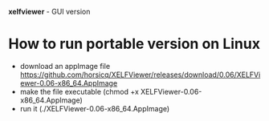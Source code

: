 **xelfviewer** - GUI version

How to run portable version on Linux
=======

* download an appImage file https://github.com/horsicq/XELFViewer/releases/download/0.06/XELFViewer-0.06-x86_64.AppImage
* make the file executable (chmod +x XELFViewer-0.06-x86_64.AppImage)
* run it (./XELFViewer-0.06-x86_64.AppImage)
